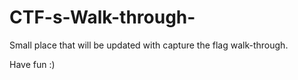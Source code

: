 # CTF-s-Walk-through-
Small place that will be updated with capture the flag walk-through. 

Have fun :)
